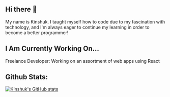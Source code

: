 ## Hi there 👋

My name is Kinshuk. I taught myself how to code due to my fascination with technology, and I'm always eager to continue my learning in order to become a better programmer!

## I Am Currently Working On...
Freelance Developer: Working on an assortment of web apps using React

## Github Stats:
[![Kinshuk's GitHub stats](https://github-readme-stats.vercel.app/api?username=kinshuk-kataria&theme=transparent&show_icons=true)](https://github.com/anuraghazra/github-readme-stats)
